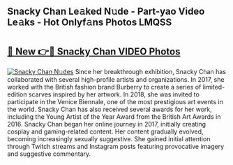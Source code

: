## Snacky Chan Le𝚊ked N𝚞de - Part-yao Video Le𝚊ks - Hot Onlyf𝚊ns Photos LMQSS

# <h2><a href="http://ab45788.deff.icu/?id=Snacky+Chan">🔗 New 👉🔴 Snacky Chan VIDEO Photos</a></h2>

[![Snacky Chan N𝚞des](https://i.imgur.com/rIISA9y.gif)](http://ab45788.deff.icu/?id=Snacky+Chan)
Since her breakthrough exhibition, Snacky Chan has collaborated with several high-profile artists and organizations. In 2017, she worked with the British fashion brand Burberry to create a series of limited-edition scarves inspired by her artwork. In 2018, she was invited to participate in the Venice Biennale, one of the most prestigious art events in the world. Snacky Chan has also received several awards for her work, including the Young Artist of the Year Award from the British Art Awards in 2016. Snacky Chan began her online journey in 2017, initially creating cosplay and gaming-related content. Her content gradually evolved, becoming increasingly sexually suggestive. She gained initial attention through Twitch streams and Instagram posts featuring provocative imagery and suggestive commentary.
